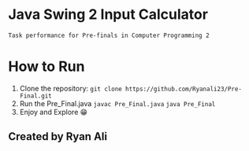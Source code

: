 # Java Swing 2 Input Calculator

    Task performance for Pre-finals in Computer Programming 2
# How to Run

  1. Clone the repository: 
    `git clone https://github.com/Ryanali23/Pre-Final.git `
  2. Run the Pre_Final.java
    `javac Pre_Final.java`
    ` java Pre_Final  `
  3. Enjoy and Explore :grin:


## Created by Ryan Ali
